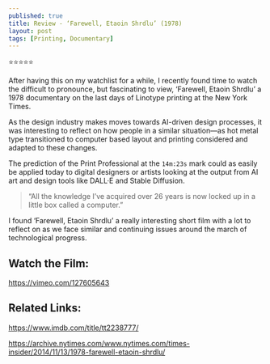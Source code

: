 ```yaml
---
published: true
title: Review - ‘Farewell, Etaoin Shrdlu’ (1978)
layout: post
tags: [Printing, Documentary]
---
```

⭐️⭐️⭐️⭐️⭐️

After having this on my watchlist for a while, I recently found time to watch the difficult to pronounce, but fascinating to view, ‘Farewell, Etaoin Shrdlu’ a 1978 documentary on the last days of Linotype printing at the New York Times.

As the design industry makes moves towards AI-driven design processes, it was interesting to reflect on how people in a similar situation—as hot metal type transitioned to computer based layout and printing considered and adapted to these changes.

The prediction of the Print Professional at the `14m:23s` mark could as easily be applied today to digital designers or artists looking at the output from AI art and design tools like DALL·E and Stable Diffusion. 

> “All the knowledge I’ve acquired over 26 years is now locked up in a little box called a computer.”

I found ‘Farewell, Etaoin Shrdlu’ a really interesting short film with a lot to reflect on as we face similar and continuing issues around the march of technological progress.

## Watch the Film:

https://vimeo.com/127605643 

## Related Links:

https://www.imdb.com/title/tt2238777/ 

https://archive.nytimes.com/www.nytimes.com/times-insider/2014/11/13/1978-farewell-etaoin-shrdlu/ 
